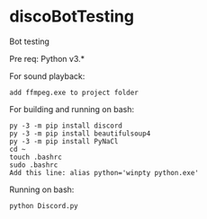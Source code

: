 # discoBotTesting

Bot testing

Pre req: Python v3.*

For sound playback:
```
add ffmpeg.exe to project folder
```
For building and running on bash:
```
py -3 -m pip install discord
py -3 -m pip install beautifulsoup4
py -3 -m pip install PyNaCl
cd ~
touch .bashrc
sudo .bashrc
Add this line: alias python='winpty python.exe'
```
    
Running on bash:
```
python Discord.py
```
